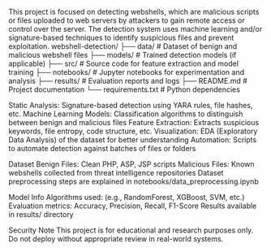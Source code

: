 This project is focused on detecting webshells, which are malicious scripts or files uploaded to web servers by attackers to gain remote access or control over the server.
The detection system uses machine learning and/or signature-based techniques to identify suspicious files and prevent exploitation.
webshell-detection/
├── data/                # Dataset of benign and malicious webshell files
├── models/              # Trained detection models (if applicable)
├── src/                 # Source code for feature extraction and model training
├── notebooks/           # Jupyter notebooks for experimentation and analysis
├── results/             # Evaluation reports and logs
├── README.md            # Project documentation
└── requirements.txt     # Python dependencies

Static Analysis: Signature-based detection using YARA rules, file hashes, etc.
Machine Learning Models: Classification algorithms to distinguish between benign and malicious files
Feature Extraction: Extracts suspicious keywords, file entropy, code structure, etc.
Visualization: EDA (Exploratory Data Analysis) of the dataset for better understanding
Automation: Scripts to automate detection against batches of files or folders

Dataset
Benign Files: Clean PHP, ASP, JSP scripts
Malicious Files: Known webshells collected from threat intelligence repositories
Dataset preprocessing steps are explained in notebooks/data_preprocessing.ipynb

Model Info
Algorithms used: (e.g., RandomForest, XGBoost, SVM, etc.)
Evaluation metrics: Accuracy, Precision, Recall, F1-Score
Results available in results/ directory

Security Note
This project is for educational and research purposes only.
Do not deploy without appropriate review in real-world systems.





